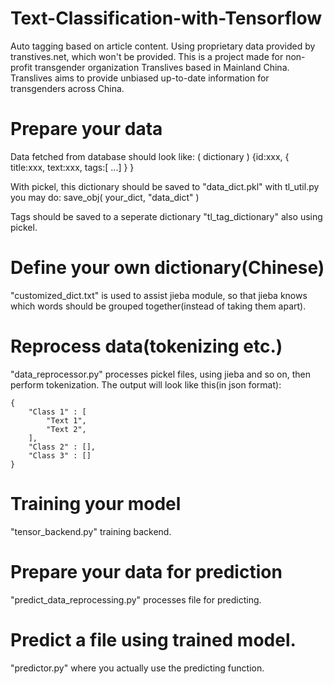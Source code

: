 # Text-Classification-with-Tensorflow
Auto tagging based on article content. Using proprietary data provided by transtives.net, which won't be provided.
This is a project made for non-profit transgender organization Translives based in Mainland China.
Translives aims to provide unbiased up-to-date information for transgenders across China.

# Prepare your data
Data fetched from database should look like: ( dictionary )
	{id:xxx, { title:xxx, text:xxx, tags:[ ...] } }

With pickel, this dictionary should be saved to "data_dict.pkl"
with tl_util.py you may do:
	save_obj( your_dict, "data_dict" )

Tags should be saved to a seperate dictionary "tl_tag_dictionary" also using pickel.


# Define your own dictionary(Chinese)
"customized_dict.txt" is used to assist jieba module, so that jieba knows which words should be grouped together(instead of taking them apart).


# Reprocess data(tokenizing etc.)
"data_reprocessor.py" processes pickel files, using jieba and so on, then perform tokenization.
The output will look like this(in json format):

	{
		"Class 1" : [
			"Text 1",
			"Text 2",
		],
		"Class 2" : [],
		"Class 3" : []
	}


# Training your model
"tensor_backend.py" training backend.

# Prepare your data for prediction
"predict_data_reprocessing.py" processes file for predicting.

# Predict a file using trained model.
"predictor.py" where you actually use the predicting function.


